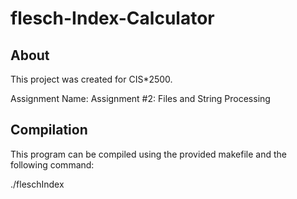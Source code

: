 # flesch-Index-Calculator

## About
This project was created for CIS*2500.

Assignment Name: Assignment #2: Files and String Processing

## Compilation
This program can be compiled using the provided makefile and the following command:

./fleschIndex <filename>

